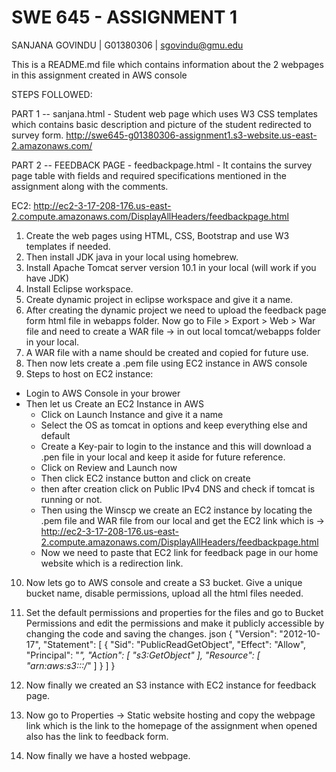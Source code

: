# SWE 645 - ASSIGNMENT 1
SANJANA GOVINDU | G01380306 | sgovindu@gmu.edu

This is a README.md file which contains information about the 2 webpages in this assignment created in AWS console

STEPS FOLLOWED:

PART 1 -- sanjana.html - Student web page which uses W3 CSS templates which contains basic description and picture of the student redirected to survey form.
http://swe645-g01380306-assignment1.s3-website.us-east-2.amazonaws.com/ 


PART 2 -- FEEDBACK PAGE - feedbackpage.html - It contains the survey page table with fields and required specifications mentioned in the assignment along with the comments.

EC2: http://ec2-3-17-208-176.us-east-2.compute.amazonaws.com/DisplayAllHeaders/feedbackpage.html 

1. Create the web pages using HTML, CSS, Bootstrap and use W3 templates if needed.
2. Then install JDK java in your local using homebrew.
3. Install Apache Tomcat server version 10.1 in your local (will work if you have JDK)
4. Install Eclipse workspace.
5. Create dynamic project in eclipse workspace and give it a name.
6. After creating the dynamic project we need to upload the feedback page form html file in webapps folder.
Now go to File > Export > Web > War file and need to create a WAR file -> in out local tomcat/webapps folder in your local.
7. A WAR file with a name should be created and copied for future use.
8. Then now lets create a .pem file using EC2 instance in AWS console
9. Steps to host on EC2 instance:

* Login to AWS Console in your brower
* Then let us Create an EC2 Instance in AWS
  * Click on Launch Instance and give it a name
  * Select the OS as tomcat in options and keep everything else and default
  * Create a Key-pair to login to the instance and this will download a .pen file in your local and keep it aside for future reference.
  * Click on Review and Launch now
  * Then click EC2 instance button and click on create
  * then after creation click on Public IPv4 DNS and check if tomcat is running or not.
  * Then using the Winscp we create an EC2 instance by locating the .pem file and WAR file from our local and get the EC2 link which is -> http://ec2-3-17-208-176.us-east-2.compute.amazonaws.com/DisplayAllHeaders/feedbackpage.html 
  * Now we need to paste that EC2 link for feedback page in our home website which is a redirection link.

10. Now lets go to AWS console and create a S3 bucket. Give a unique bucket name, disable permissions, upload all the html files needed.
11. Set the default permissions and properties for the files and go to Bucket Permissions and edit the permissions and make it publicly accessible by changing the code and saving the changes.
json
    {
        "Version": "2012-10-17",
        "Statement": [
            {
                "Sid": "PublicReadGetObject",
                "Effect": "Allow",
                "Principal": "*",
                "Action": [
                  "s3:GetObject"
                ],
                "Resource": [
                  "arn:aws:s3:::<My-Bucket-Name>/*"
                ]
            }
        ]
    }

12. Now finally we created an S3 instance with EC2 instance for feedback page.
13. Now go to Properties -> Static website hosting and copy the webpage link which is the link to the homepage of the assignment when opened also has the link to feedback form.
14. Now finally we have a hosted webpage.
